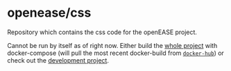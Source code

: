 openease/css
================

Repository which contains the css code for the openEASE project.

Cannot be run by itself as of right now. Either build the [whole project](https://github.com/ease-crc/openease) with docker-compose (will pull the most recent docker-build from [`docker-hub`](https://hub.docker.com/r/openease/css)) or check out the [development project](https://github.com/navidJadid/openease_webserver_development).

